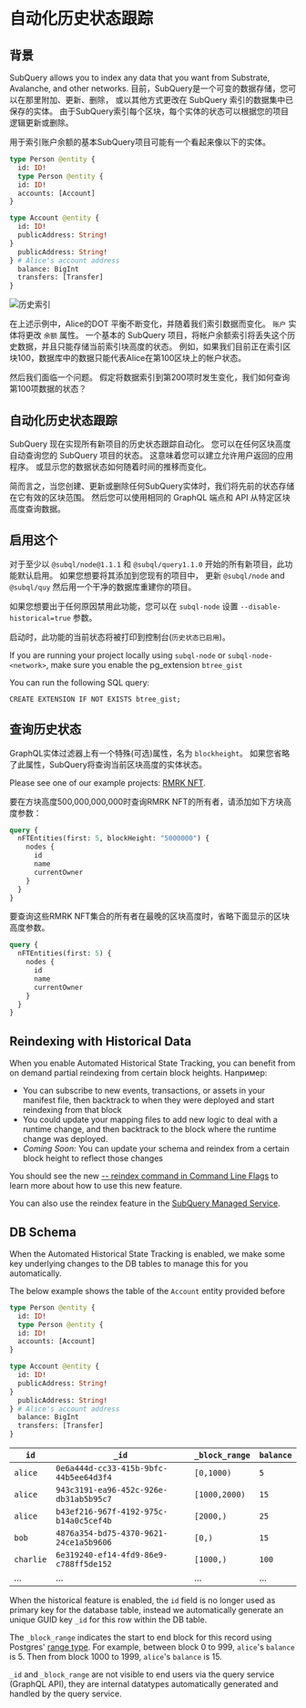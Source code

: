 # 自动化历史状态跟踪

## 背景

SubQuery allows you to index any data that you want from Substrate, Avalanche, and other networks. 目前，SubQuery是一个可变的数据存储，您可以在那里附加、更新、删除， 或以其他方式更改在 SubQuery 索引的数据集中已保存的实体。 由于SubQuery索引每个区块，每个实体的状态可以根据您的项目逻辑更新或删除。

用于索引账户余额的基本SubQuery项目可能有一个看起来像以下的实体。

```graphql
type Person @entity {
  id: ID!
  type Person @entity {
  id: ID!
  accounts: [Account] 
}

type Account @entity {
  id: ID!
  publicAddress: String!
}
  publicAddress: String!
} # Alice's account address
  balance: BigInt
  transfers: [Transfer]
}
```

![历史索引](/assets/img/historic_indexing.png)

在上述示例中，Alice的DOT 平衡不断变化，并随着我们索引数据而变化。 `账户` 实体将更改 `余额` 属性。 一个基本的 SubQuery 项目，将帐户余额索引将丢失这个历史数据，并且只能存储当前索引块高度的状态。 例如，如果我们目前正在索引区块100，数据库中的数据只能代表Alice在第100区块上的帐户状态。

然后我们面临一个问题。 假定将数据索引到第200项时发生变化，我们如何查询第100项数据的状态？

## 自动化历史状态跟踪

SubQuery 现在实现所有新项目的历史状态跟踪自动化。 您可以在任何区块高度自动查询您的 SubQuery 项目的状态。 这意味着您可以建立允许用户返回的应用程序。 或显示您的数据状态如何随着时间的推移而变化。

简而言之，当您创建、更新或删除任何SubQuery实体时，我们将先前的状态存储在它有效的区块范围。 然后您可以使用相同的 GraphQL 端点和 API 从特定区块高度查询数据。

## 启用这个

对于至少以 `@subql/node@1.1.1` 和 `@subql/query1.1.0` 开始的所有新项目，此功能默认启用。 如果您想要将其添加到您现有的项目中， 更新 `@subql/node` and `@subql/quy` 然后用一个干净的数据库重建你的项目。

如果您想要出于任何原因禁用此功能，您可以在 `subql-node` 设置 `--disable-historical=true` 参数。

启动时，此功能的当前状态将被打印到控制台(`历史状态已启用`)。

If you are running your project locally using `subql-node` or `subql-node-<network>`, make sure you enable the pg_extension `btree_gist`

You can run the following SQL query:

```shell
CREATE EXTENSION IF NOT EXISTS btree_gist;
```

## 查询历史状态

GraphQL实体过滤器上有一个特殊(可选)属性，名为 `blockheight`。 如果您省略了此属性，SubQuery将查询当前区块高度的实体状态。

Please see one of our example projects: [RMRK NFT](https://github.com/subquery/tutorial-rmrk-nft).

要在方块高度500,000,000,000时查询RMRK NFT的所有者，请添加如下方块高度参数：

```graphql
query {
  nFTEntities(first: 5, blockHeight: "5000000") {
    nodes {
      id
      name
      currentOwner
    }
  }
}
```

要查询这些RMRK NFT集合的所有者在最晚的区块高度时，省略下面显示的区块高度参数。

```graphql
query {
  nFTEntities(first: 5) {
    nodes {
      id
      name
      currentOwner
    }
  }
}
```

## Reindexing with Historical Data

When you enable Automated Historical State Tracking, you can benefit from on demand partial reindexing from certain block heights. Например:

- You can subscribe to new events, transactions, or assets in your manifest file, then backtrack to when they were deployed and start reindexing from that block
- You could update your mapping files to add new logic to deal with a runtime change, and then backtrack to the block where the runtime change was deployed.
- _Coming Soon:_ You can update your schema and reindex from a certain block height to reflect those changes

You should see the new [-- reindex command in Command Line Flags](./references.md#reindex) to learn more about how to use this new feature.

You can also use the reindex feature in the [SubQuery Managed Service](https://project.subquery.network).

## DB Schema

When the Automated Historical State Tracking is enabled, we make some key underlying changes to the DB tables to manage this for you automatically.

The below example shows the table of the `Account` entity provided before

```graphql
type Person @entity {
  id: ID!
  type Person @entity {
  id: ID!
  accounts: [Account] 
}

type Account @entity {
  id: ID!
  publicAddress: String!
}
  publicAddress: String!
} # Alice's account address
  balance: BigInt
  transfers: [Transfer]
}
```

| `id`      | `_id`                                  | `_block_range` | `balance` |
| --------- | -------------------------------------- | -------------- | --------- |
| `alice`   | `0e6a444d-cc33-415b-9bfc-44b5ee64d3f4` | `[0,1000)`     | `5`       |
| `alice`   | `943c3191-ea96-452c-926e-db31ab5b95c7` | `[1000,2000)`  | `15`      |
| `alice`   | `b43ef216-967f-4192-975c-b14a0c5cef4b` | `[2000,)`      | `25`      |
| `bob`     | `4876a354-bd75-4370-9621-24ce1a5b9606` | `[0,)`         | `15`      |
| `charlie` | `6e319240-ef14-4fd9-86e9-c788ff5de152` | `[1000,)`      | `100`     |
| ...       | ...                                    | ...            | ...       |

When the historical feature is enabled, the `id` field is no longer used as primary key for the database table, instead we automatically generate an unique GUID key `_id` for this row within the DB table.

The `_block_range` indicates the start to end block for this record using Postgres' [range type](https://www.postgresql.org/docs/current/rangetypes.html). For example, between block 0 to 999, `alice`'s `balance` is 5. Then from block 1000 to 1999, `alice`'s `balance` is 15.

`_id` and `_block_range` are not visible to end users via the query service (GraphQL API), they are internal datatypes automatically generated and handled by the query service.
